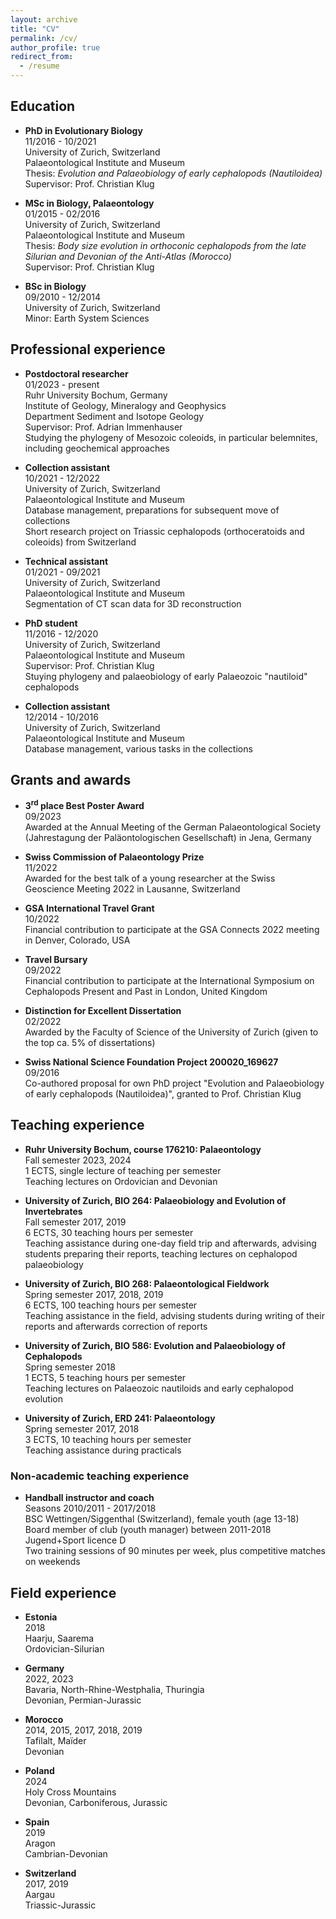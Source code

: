 ```yaml
---
layout: archive
title: "CV"
permalink: /cv/
author_profile: true
redirect_from:
  - /resume
---
```


## Education

* **PhD in Evolutionary Biology**  
    11/2016 - 10/2021  
    University of Zurich, Switzerland  
    Palaeontological Institute and Museum  
    Thesis: *Evolution and Palaeobiology of early cephalopods (Nautiloidea)*  
    Supervisor: Prof. Christian Klug

* **MSc in Biology, Palaeontology**  
    01/2015 - 02/2016  
    University of Zurich, Switzerland  
    Palaeontological Institute and Museum  
    Thesis: *Body size evolution in orthoconic cephalopods from the late Silurian and Devonian of the Anti-Atlas (Morocco)*  
    Supervisor: Prof. Christian Klug

* **BSc in Biology**  
    09/2010 - 12/2014  
    University of Zurich, Switzerland  
    Minor: Earth System Sciences


## Professional experience

* **Postdoctoral researcher**  
    01/2023 - present  
    Ruhr University Bochum, Germany  
    Institute of Geology, Mineralogy and Geophysics  
    Department Sediment and Isotope Geology  
    Supervisor: Prof. Adrian Immenhauser  
    Studying the phylogeny of Mesozoic coleoids, in particular belemnites, including geochemical approaches

* **Collection assistant**  
    10/2021 - 12/2022  
    University of Zurich, Switzerland  
    Palaeontological Institute and Museum  
    Database management, preparations for subsequent move of collections  
    Short research project on Triassic cephalopods (orthoceratoids and coleoids) from Switzerland

* **Technical assistant**  
    01/2021 - 09/2021  
    University of Zurich, Switzerland  
    Palaeontological Institute and Museum  
    Segmentation of CT scan data for 3D reconstruction

* **PhD student**  
    11/2016 - 12/2020  
    University of Zurich, Switzerland  
    Palaeontological Institute and Museum  
    Supervisor: Prof. Christian Klug  
    Stuying phylogeny and palaeobiology of early Palaeozoic "nautiloid" cephalopods

* **Collection assistant**  
    12/2014 - 10/2016  
    University of Zurich, Switzerland  
    Palaeontological Institute and Museum  
    Database management, various tasks in the collections

## Grants and awards

* **3<sup>rd</sup> place Best Poster Award**  
    09/2023  
    Awarded at the Annual Meeting of the German Palaeontological Society (Jahrestagung der Paläontologischen Gesellschaft) in Jena, Germany

* **Swiss Commission of Palaeontology Prize**  
    11/2022  
    Awarded for the best talk of a young researcher at the Swiss Geoscience Meeting 2022 in Lausanne, Switzerland

* **GSA International Travel Grant**  
    10/2022  
    Financial contribution to participate at the GSA Connects 2022 meeting in Denver, Colorado, USA

* **Travel Bursary**  
    09/2022  
    Financial contribution to participate at the International Symposium on Cephalopods Present and Past in London, United Kingdom

* **Distinction for Excellent Dissertation**  
    02/2022  
    Awarded by the Faculty of Science of the University of Zurich (given to the top ca. 5% of dissertations)

* **Swiss National Science Foundation Project 200020_169627**  
    09/2016  
    Co-authored proposal for own PhD project "Evolution and Palaeobiology of early cephalopods (Nautiloidea)", granted to Prof. Christian Klug

## Teaching experience

* **Ruhr University Bochum, course 176210: Palaeontology**  
    Fall semester 2023, 2024  
    1 ECTS, single lecture of teaching per semester  
    Teaching lectures on Ordovician and Devonian

* **University of Zurich, BIO 264: Palaeobiology and Evolution of Invertebrates**  
    Fall semester 2017, 2019  
    6 ECTS, 30 teaching hours per semester  
    Teaching assistance during one-day field trip and afterwards, advising students preparing their reports, teaching lectures on cephalopod palaeobiology

* **University of Zurich, BIO 268: Palaeontological Fieldwork**  
    Spring semester 2017, 2018, 2019  
    6 ECTS, 100 teaching hours per semester  
    Teaching assistance in the field, advising students during writing of their reports and afterwards correction of reports

* **University of Zurich, BIO 586: Evolution and Palaeobiology of Cephalopods**  
    Spring semester 2018  
    1 ECTS, 5 teaching hours per semester  
    Teaching lectures on Palaeozoic nautiloids and early cephalopod evolution

* **University of Zurich, ERD 241: Palaeontology**  
    Spring semester 2017, 2018  
    3 ECTS, 10 teaching hours per semester  
    Teaching assistance during practicals

### Non-academic teaching experience

* **Handball instructor and coach**  
    Seasons 2010/2011 - 2017/2018  
    BSC Wettingen/Siggenthal (Switzerland), female youth (age 13-18)  
    Board member of club (youth manager) between 2011-2018  
    Jugend+Sport licence D  
    Two training sessions of 90 minutes per week, plus competitive matches on weekends


## Field experience

* **Estonia**  
    2018  
    Haarju, Saarema  
    Ordovician-Silurian

* **Germany**  
    2022, 2023  
    Bavaria, North-Rhine-Westphalia, Thuringia  
    Devonian, Permian-Jurassic

* **Morocco**  
    2014, 2015, 2017, 2018, 2019  
    Tafilalt, Maïder  
    Devonian

* **Poland**  
    2024  
    Holy Cross Mountains  
    Devonian, Carboniferous, Jurassic

* **Spain**  
    2019  
    Aragon  
    Cambrian-Devonian

* **Switzerland**  
    2017, 2019  
    Aargau  
    Triassic-Jurassic

